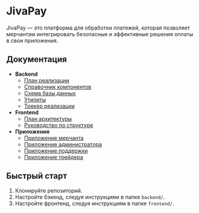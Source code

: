 # JivaPay

JivaPay — это платформа для обработки платежей, которая позволяет мерчантам интегрировать безопасные и эффективные решения оплаты в свои приложения.

## Документация

- **Backend**
  - [План реализации](backend/README_IMPLEMENTATION_PLAN.md)
  - [Справочник компонентов](backend/README_COMPONENTS.md)
  - [Схема базы данных](backend/README_DB.md)
  - [Утилиты](backend/README_UTILITIES.md)
  - [Трекер реализации](backend/IMPLEMENTATION_TRACKER.md)
- **Frontend**
  - [План архитектуры](frontend/README_ARCHITECTURE_PLAN.md)
  - [Руководство по структуре](frontend_structure_guide.md)
- **Приложения**
  - [Приложение мерчанта](frontend/merchant_app/README.md)
  - [Приложение администратора](frontend/admin_app/README.md)
  - [Приложение поддержки](frontend/support_app/README.md)
  - [Приложение трейдера](frontend/trader_app/README.md)

## Быстрый старт

1. Клонируйте репозиторий.
2. Настройте бэкенд, следуя инструкциям в папке `backend/`.
3. Настройте фронтенд, следуя инструкциям в папке `frontend/`.